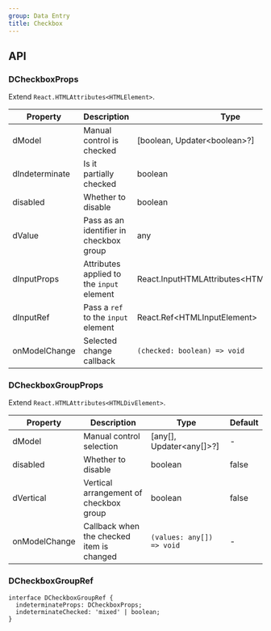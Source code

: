 ```yaml
---
group: Data Entry
title: Checkbox
---
```


## API

### DCheckboxProps

Extend `React.HTMLAttributes<HTMLElement>`.

<!-- prettier-ignore-start -->
| Property | Description | Type | Default | 
| --- | --- | --- | --- | 
| dModel | Manual control is checked | [boolean, Updater\<boolean\>?] | - |
| dIndeterminate | Is it partially checked | boolean | false |
| disabled | Whether to disable | boolean | false |
| dValue | Pass as an identifier in checkbox group | any  | - |
| dInputProps | Attributes applied to the `input` element | React.InputHTMLAttributes\<HTMLInputElement\>  | - |
| dInputRef | Pass a `ref` to the `input` element | React.Ref\<HTMLInputElement\>  | - |
| onModelChange | Selected change callback | `(checked: boolean) => void` | - |
<!-- prettier-ignore-end -->

### DCheckboxGroupProps

Extend `React.HTMLAttributes<HTMLDivElement>`.

<!-- prettier-ignore-start -->
| Property | Description | Type | Default | 
| --- | --- | --- | --- | 
| dModel | Manual control selection | [any[], Updater\<any[]\>?] | - |
| disabled | Whether to disable | boolean | false |
| dVertical | Vertical arrangement of checkbox group | boolean | false |
| onModelChange | Callback when the checked item is changed | `(values: any[]) => void` | - |
<!-- prettier-ignore-end -->

### DCheckboxGroupRef

```tsx
interface DCheckboxGroupRef {
  indeterminateProps: DCheckboxProps;
  indeterminateChecked: 'mixed' | boolean;
}
```
